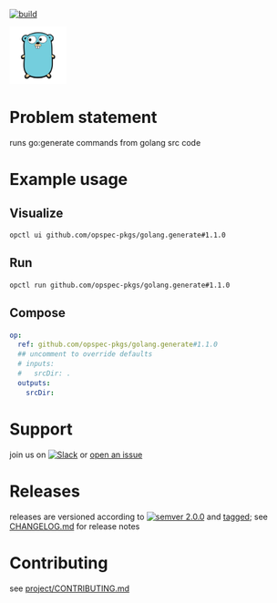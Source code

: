 [![build](https://github.com/opspec-pkgs/golang.generate/actions/workflows/build.yml/badge.svg)](https://github.com/opspec-pkgs/golang.generate/actions/workflows/build.yml)


<img src="icon.svg" alt="icon" height="100px">

# Problem statement

runs go:generate commands from golang src code

# Example usage

## Visualize

```shell
opctl ui github.com/opspec-pkgs/golang.generate#1.1.0
```

## Run

```
opctl run github.com/opspec-pkgs/golang.generate#1.1.0
```

## Compose

```yaml
op:
  ref: github.com/opspec-pkgs/golang.generate#1.1.0
  ## uncomment to override defaults
  # inputs:
  #   srcDir: .
  outputs:
    srcDir:
```

# Support

join us on
[![Slack](https://img.shields.io/badge/slack-opctl-E01563.svg)](https://join.slack.com/t/opctl/shared_invite/zt-51zodvjn-Ul_UXfkhqYLWZPQTvNPp5w)
or
[open an issue](https://github.com/opspec-pkgs/golang.generate/issues)

# Releases

releases are versioned according to
[![semver 2.0.0](https://img.shields.io/badge/semver-2.0.0-brightgreen.svg)](http://semver.org/spec/v2.0.0.html)
and [tagged](https://git-scm.com/book/en/v2/Git-Basics-Tagging); see
[CHANGELOG.md](CHANGELOG.md) for release notes

# Contributing

see
[project/CONTRIBUTING.md](https://github.com/opspec-pkgs/project/blob/main/CONTRIBUTING.md)
